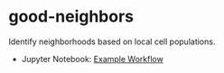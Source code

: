 # good-neighbors
Identify neighborhoods based on local cell populations.

* Jupyter Notebook: [Example Workflow](https://github.com/jason-weirather/good-neighbors/blob/master/notebooks/Example%20Workflow.ipynb)

